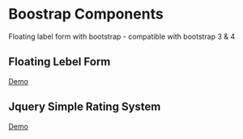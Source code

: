 # Boostrap Components
Floating label form with bootstrap - compatible with bootstrap 3 &amp; 4

## Floating Lebel Form
<a href="https://htmlpreview.github.io/?https://github.com/sourav101/bootstrap-floating-label-form/blob/master/index.html">Demo</a>
## Jquery Simple Rating System
<a href="https://htmlpreview.github.io/?https://github.com/sourav101/bootstrap-floating-label-form/blob/master/rating-using-jquery.html">Demo</a>
